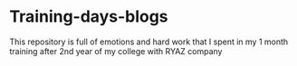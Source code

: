 # Training-days-blogs
This repository is full of emotions and hard work that I spent in my 1 month training after 2nd year of my college with RYAZ company
